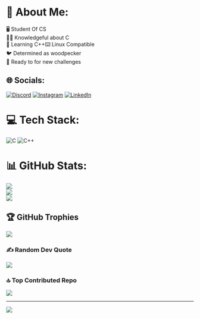# 💫 About Me:
🖥️ Student Of CS<br>👨‍🎓 Knowledgeful about C<br>📘 Learning C++<be>⌨️ Linux Compatible<br>🐦 Determined as woodpecker<br>💪 Ready to for new challenges


## 🌐 Socials:
[![Discord](https://img.shields.io/badge/Discord-%237289DA.svg?logo=discord&logoColor=white)](https://discord.com/users/791216906467540992_) [![Instagram](https://img.shields.io/badge/Instagram-%23E4405F.svg?logo=Instagram&logoColor=white)](https://instagram.com/_) [![LinkedIn](https://img.shields.io/badge/LinkedIn-%230077B5.svg?logo=linkedin&logoColor=white)](https://linkedin.com/in/_) 

# 💻 Tech Stack:
![C](https://img.shields.io/badge/c-%2300599C.svg?style=flat-square&logo=c&logoColor=white) ![C++](https://img.shields.io/badge/c++-%2300599C.svg?style=flat-square&logo=c%2B%2B&logoColor=white)
# 📊 GitHub Stats:
![](https://github-readme-stats.vercel.app/api?username=S-SinghG&theme=one_dark_pro&hide_border=false&include_all_commits=false&count_private=false)<br/>
![](https://github-readme-streak-stats.herokuapp.com/?user=S-SinghG&theme=one_dark_pro&hide_border=false)<br/>
![](https://github-readme-stats.vercel.app/api/top-langs/?username=S-SinghG&theme=one_dark_pro&hide_border=false&include_all_commits=false&count_private=false&layout=compact)

## 🏆 GitHub Trophies
![](https://github-profile-trophy.vercel.app/?username=S-SinghG&theme=tokyonight&no-frame=true&no-bg=true&margin-w=4)

### ✍️ Random Dev Quote
![](https://quotes-github-readme.vercel.app/api?type=horizontal&theme=tokyonight)

### 🔝 Top Contributed Repo
![](https://github-contributor-stats.vercel.app/api?username=S-SinghG&limit=5&theme=one_dark_pro&combine_all_yearly_contributions=true)

---
[![](https://visitcount.itsvg.in/api?id=S-SinghG&icon=5&color=13)](https://visitcount.itsvg.in)

<!-- Proudly created with GPRM ( https://gprm.itsvg.in ) -->
